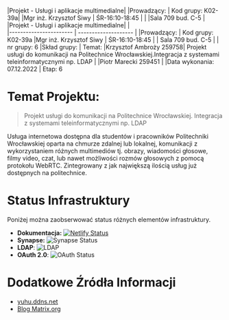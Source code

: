|Projekt - Usługi i aplikacje multimedialne|
|Prowadzący:             |  Kod grupy:   K02-39a|
|Mgr inż. Krzysztof Siwy | ŚR-16:10-18:45       |
|                        |Sala 709 bud. C-5     |
|Projekt - Usługi i aplikacje multimedialne|    |                            
|----------------------- | -------------------- | 
|Prowadzący:             | Kod grupy:   K02-39a
|Mgr inż. Krzysztof Siwy | ŚR-16:10-18:45
|                        | Sala 709 bud. C-5
|                        | nr grupy: 6
|Skład grupy:            | Temat: 
|Krzysztof Ambroży 259758| Projekt usługi do komunikacji na Politechnice Wrocławskiej.Integracja z systemami teleinformatycznymi np. LDAP  |
|Piotr Marecki 259451    | 
|Data wykonania: 07.12.2022 | Etap: 6
                         

# Temat Projektu:
> Projekt usługi do komunikacji na Politechnice Wrocławskiej. Integracja z systemami teleinformatycznymi np. LDAP

Usługa internetowa dostępna dla studentów i pracowników Politechniki Wrocławskiej oparta na chmurze zdalnej lub lokalnej, komunikacji z wykorzystaniem różnych multimediów tj. obrazy, wiadomości głosowe, filmy video, czat, lub nawet możliwości rozmów głosowych z pomocą protokołu WebRTC.
Zintegrowany z jak największą ilością usług już dostępnych na politechnice.

# Status Infrastruktury
Poniżej można zaobserwować status różnych elementów infrastruktury.

- **Dokumentacja:** [![Netlify Status](https://api.netlify.com/api/v1/badges/dc2f735b-a08b-4674-bf98-1c69a4b7ee95/deploy-status)](https://docs.pwr.ambrozy.xyz)
- **Synapse:** ![Synapse Status](https://img.shields.io/badge/Status-up-brightgreen?logo=matrix&style=plastic)
- **LDAP**: ![LDAP](https://img.shields.io/badge/Status-unimplemented-red?style=plastic)
- **OAuth 2.0**: ![OAuth Status](https://img.shields.io/badge/Status-unimplemented-red?style=plastic)



# Dodatkowe Źródła Informacji
- [yuhu.ddns.net](https://yuhu.ddns.net/en/services/regular/im/matrix/)
- [Blog Matrix.org](https://matrix.org/blog/posts)
